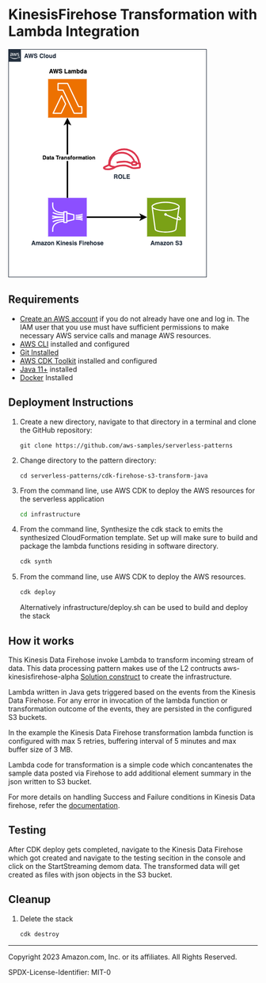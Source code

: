 # KinesisFirehose Transformation with Lambda Integration

![architecture diagram](architecture.png)

## Requirements

* [Create an AWS account](https://portal.aws.amazon.com/gp/aws/developer/registration/index.html) if you do not already have one and log in. The IAM user that you use must have sufficient permissions to make necessary AWS service calls and manage AWS resources.
* [AWS CLI](https://docs.aws.amazon.com/cli/latest/userguide/install-cliv2.html) installed and configured
* [Git Installed](https://git-scm.com/book/en/v2/Getting-Started-Installing-Git)
* [AWS CDK Toolkit](https://docs.aws.amazon.com/cdk/latest/guide/cli.html) installed and configured
* [Java 11+](https://docs.aws.amazon.com/corretto/latest/corretto-11-ug/downloads-list.html) installed
* [Docker](https://docs.docker.com/get-docker/) Installed

## Deployment Instructions

1. Create a new directory, navigate to that directory in a terminal and clone the GitHub repository:

    ```
    git clone https://github.com/aws-samples/serverless-patterns
    ```
2. Change directory to the pattern directory:

    ```
    cd serverless-patterns/cdk-firehose-s3-transform-java
    ```
3. From the command line, use AWS CDK to deploy the AWS resources for the serverless application

    ```bash
    cd infrastructure
    ```
4. From the command line, Synthesize the cdk stack to emits the synthesized CloudFormation template. Set up will make sure to build and package
   the lambda functions residing in software directory.

    ```bash
    cdk synth
    ```
5. From the command line, use AWS CDK to deploy the AWS resources.

    ```bash
    cdk deploy
    ```
   Alternatively infrastructure/deploy.sh can be used to build and deploy the stack

## How it works

This Kinesis Data Firehose invoke Lambda to transform incoming stream of data. This data processing pattern makes use of the L2 contructs aws-kinesisfirehose-alpha [Solution construct](https://constructs.dev/packages/@aws-cdk/aws-kinesisfirehose-alpha/v/2.101.1-alpha.0?lang=java) to create the infrastructure.

Lambda written in Java gets triggered based on the events from the Kinesis Data Firehose. For any error in invocation of the lambda function or transformation outcome of the events, they are persisted in the configured S3 buckets.

In the example the Kinesis Data Firehose transformation lambda function is configured with max 5 retries, buffering interval of 5 minutes and max buffer size of 3 MB.

Lambda code for transformation is a simple code which concantenates the sample data posted via Firehose to add additional element summary in the json written to S3 bucket.

For more details on handling Success and Failure conditions in Kinesis Data firehose, refer the [documentation](https://docs.aws.amazon.com/firehose/latest/dev/data-transformation.html).

## Testing
After CDK deploy gets completed, navigate to the Kinesis Data Firehose which got created and navigate to the testing secition in the console and click on the StartStreaming demom data. The transformed data will get created as files with json objects in the S3 bucket.

## Cleanup

1. Delete the stack
    ```bash
    cdk destroy
    ```
----
Copyright 2023 Amazon.com, Inc. or its affiliates. All Rights Reserved.

SPDX-License-Identifier: MIT-0